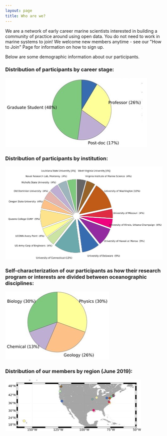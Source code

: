 ```yaml
---
layout: page
title: Who are we?
---
```

   
We are a network of early career marine scientists interested in building a community of practice around using open data. You do not need to work in marine systems to join! We welcome new members anytime - see our "How to Join" Page for information on how to sign up.

Below are some demographic information about our participants. 

### Distribution of participants by career stage:

![Career Level](img/CareerLevel.JPG)

### Distribution of participants by institution:

![Institution](img/Institution.JPG)

###  Self-characterization of our participants as how their research program or interests are divided between oceanographic disciplines:

![Discipline](img/Discipline.JPG)

### Distribution of our members by region (June 2019):

![Geographic Location](img/GeographicLocation.JPG)
